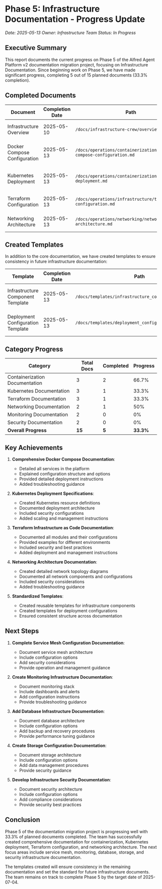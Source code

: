 # Phase 5: Infrastructure Documentation - Progress Update

*Date: 2025-05-13*
*Owner: Infrastructure Team*
*Status: In Progress*

## Executive Summary

This report documents the current progress on Phase 5 of the Alfred Agent Platform v2 documentation migration project, focusing on Infrastructure Documentation. Since beginning work on Phase 5, we have made significant progress, completing 5 out of 15 planned documents (33.3% completion).

## Completed Documents

| Document | Completion Date | Path | Description |
|----------|----------------|------|-------------|
| Infrastructure Overview | 2025-05-10 | `/docs/infrastructure-crew/overview.md` | Overview of the platform infrastructure |
| Docker Compose Configuration | 2025-05-13 | `/docs/operations/containerization/docker-compose-configuration.md` | Comprehensive Docker Compose documentation |
| Kubernetes Deployment | 2025-05-13 | `/docs/operations/containerization/kubernetes-deployment.md` | Kubernetes deployment specifications and guides |
| Terraform Configuration | 2025-05-13 | `/docs/operations/infrastructure/terraform-configuration.md` | Infrastructure as Code documentation |
| Networking Architecture | 2025-05-13 | `/docs/operations/networking/networking-architecture.md` | Network topology and configuration |

## Created Templates

In addition to the core documentation, we have created templates to ensure consistency in future infrastructure documentation:

| Template | Completion Date | Path | Purpose |
|----------|----------------|------|---------|
| Infrastructure Component Template | 2025-05-13 | `/docs/templates/infrastructure_component_template.md` | Standard format for infrastructure components |
| Deployment Configuration Template | 2025-05-13 | `/docs/templates/deployment_configuration_template.md` | Standard format for deployment configurations |

## Category Progress

| Category | Total Docs | Completed | Progress |
|----------|------------|-----------|----------|
| Containerization Documentation | 3 | 2 | 66.7% |
| Kubernetes Documentation | 3 | 1 | 33.3% |
| Terraform Documentation | 3 | 1 | 33.3% |
| Networking Documentation | 2 | 1 | 50% |
| Monitoring Documentation | 2 | 0 | 0% |
| Security Documentation | 2 | 0 | 0% |
| **Overall Progress** | **15** | **5** | **33.3%** |

## Key Achievements

1. **Comprehensive Docker Compose Documentation**:
   - Detailed all services in the platform
   - Explained configuration structure and options
   - Provided detailed deployment instructions
   - Added troubleshooting guidance

2. **Kubernetes Deployment Specifications**:
   - Created Kubernetes resource definitions
   - Documented deployment architecture
   - Included security configurations
   - Added scaling and management instructions

3. **Terraform Infrastructure as Code Documentation**:
   - Documented all modules and their configurations
   - Provided examples for different environments
   - Included security and best practices
   - Added deployment and management instructions

4. **Networking Architecture Documentation**:
   - Created detailed network topology diagrams
   - Documented all network components and configurations
   - Included security considerations
   - Added troubleshooting guidance

5. **Standardized Templates**:
   - Created reusable templates for infrastructure components
   - Created templates for deployment configurations
   - Ensured consistent structure across documentation

## Next Steps

1. **Complete Service Mesh Configuration Documentation**:
   - Document service mesh architecture
   - Include configuration options
   - Add security considerations
   - Provide operation and management guidance

2. **Create Monitoring Infrastructure Documentation**:
   - Document monitoring stack
   - Include dashboards and alerts
   - Add configuration instructions
   - Provide troubleshooting guidance

3. **Add Database Infrastructure Documentation**:
   - Document database architecture
   - Include configuration options
   - Add backup and recovery procedures
   - Provide performance tuning guidance

4. **Create Storage Configuration Documentation**:
   - Document storage architecture
   - Include configuration options
   - Add data management procedures
   - Provide security guidance

5. **Develop Infrastructure Security Documentation**:
   - Document security architecture
   - Include configuration options
   - Add compliance considerations
   - Provide security best practices

## Conclusion

Phase 5 of the documentation migration project is progressing well with 33.3% of planned documents completed. The team has successfully created comprehensive documentation for containerization, Kubernetes deployment, Terraform configuration, and networking architecture. The next focus areas include service mesh, monitoring, database, storage, and security infrastructure documentation.

The templates created will ensure consistency in the remaining documentation and set the standard for future infrastructure documents. The team remains on track to complete Phase 5 by the target date of 2025-07-04.
